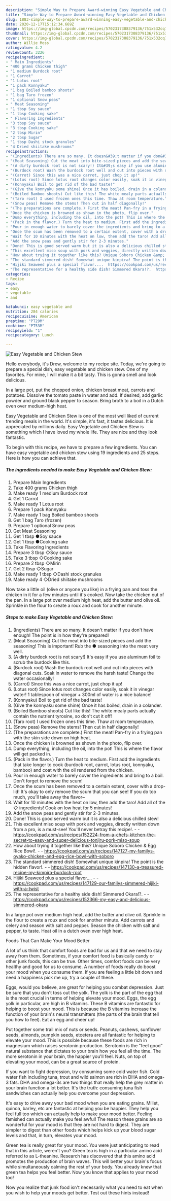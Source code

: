 ```yaml
---
description: "Simple Way to Prepare Award-winning Easy Vegetable and Chicken Stew"
title: "Simple Way to Prepare Award-winning Easy Vegetable and Chicken Stew"
slug: 1883-simple-way-to-prepare-award-winning-easy-vegetable-and-chicken-stew
date: 2020-12-17T15:12:34.669Z
image: https://img-global.cpcdn.com/recipes/5702317308379136/751x532cq70/easy-vegetable-and-chicken-stew-recipe-main-photo.jpg
thumbnail: https://img-global.cpcdn.com/recipes/5702317308379136/751x532cq70/easy-vegetable-and-chicken-stew-recipe-main-photo.jpg
cover: https://img-global.cpcdn.com/recipes/5702317308379136/751x532cq70/easy-vegetable-and-chicken-stew-recipe-main-photo.jpg
author: Willie Moss
ratingvalue: 4.2
reviewcount: 3226
recipeingredient:
- " Main Ingredients"
- "400 grams Chicken thigh"
- "1 medium Burdock root"
- "1 Carrot"
- "1 Lotus root"
- "1 pack Konnyaku"
- "1 bag Boiled bamboo shoots"
- "1 bag Taro frozen"
- "1 optional Snow peas"
- " Meat Seasoning"
- "1 tbsp Soy sauce"
- "1 tbsp Cooking sake"
- " Flavoring Ingredients"
- "3 tbsp Soy sauce"
- "3 tbsp Cooking sake"
- "2 tbsp Mirin"
- "2 tbsp Sugar"
- "1 tbsp Dashi stock granules"
- "4 Dried shiitake mushrooms"
recipeinstructions:
- "(Ingredients) There are so many. It doesn&#39;t matter if you don&#39;t have enough! The point is in how they&#39;re prepared!"
- "(Meat Seasoning) Cut the meat into bite-sized pieces and add the seasoning! This is important! Rub the ● seasoning into the meat very well."
- "(A dirty burdock root is not scary!) It&#39;s easy if you use aluminum foil to scrub the burdock like this."
- "(Burdock root) Wash the burdock root well and cut into pieces with diagonal cuts. Soak in water to remove the harsh taste! Change the water occasionally!"
- "(Carrot) Since this was a nice carrot, just chop it up!"
- "(Lotus root) Since lotus root changes color easily, soak it in vinegar water! 1 tablespoon of vinegar + 300ml of water is a nice balance!"
- "(Konnyaku) Boil to get rid of the bad taste!"
- "(Give the konnyaku some shine) Once it has boiled, drain in a colander."
- "(Boiled Bamboo shoots) Cut like this! The white mealy parts actually contain the nutrient tyrosine, so don&#39;t cut it off!"
- "(Taro root) I used frozen ones this time. Thaw at room temperature."
- "(Snow peas) Remove the stems! Then cut in half diagonally!"
- "(The preparations are complete.) First the meat! Pan-fry in a frying pan with the skin side down on high heat."
- "Once the chicken is browned as shown in the photo, flip over."
- "Dump everything, including the oil, into the pot! This is where the flavor will get packed in."
- "(Pack in the flavor.) Turn the heat to medium. First add the ingredients that take longer to cook (burdock root, carrot, lotus root, konnyaku, bamboo) and coat with the oil rendered from the chicken."
- "Pour in enough water to barely cover the ingredients and bring to a boil. Don&#39;t forget to remove the scum!"
- "Once the scum has been removed to a certain extent, cover with a drop-lid! It&#39;s okay to only remove the scum that you can see! If you do too much, you&#39;ll take away the flavor~"
- "Wait for 10 minutes with the heat on low, then add the taro! Add all of the ◇ ingredients! Cook on low heat for 5 minutes!"
- "Add the snow peas and gently stir for 2-3 minutes."
- "Done! This is good served warm but it is also a delicious chilled stew!"
- "This excellent miso soup with pork and veggies, directly written down from a pro, is a must-see! You&#39;ll never betray this recipe!.  https://cookpad.com/us/recipes/152224-from-a-chefs-kitchen-the-secret-to-easy-and-super-delicious-tonjiru-pork-miso-soup"
- "How about trying it together like this? Unique Soboro Chicken &amp; Egg Rice Bowl!.  https://cookpad.com/us/recipes/147127-my-familys-oyako-chicken-and-egg-rice-bowl-with-soboro"
- "The standard simmered dish! Somewhat unique kinpira! The point is the hidden flavor!.  https://cookpad.com/us/recipes/147130-a-treasured-recipe-my-kimpira-burdock-root"
- "Hijiki Seaweed plus a special flavor....  https://cookpad.com/us/recipes/147129-our-familys-simmered-hijiki-with-a-twist"
- "The representative for a healthy side dish! Simmered Okara!?.  https://cookpad.com/us/recipes/152366-my-easy-and-delicious-simmered-okara"
categories:
- Recipe
tags:
- easy
- vegetable
- and

katakunci: easy vegetable and 
nutrition: 284 calories
recipecuisine: American
preptime: "PT29M"
cooktime: "PT53M"
recipeyield: "1"
recipecategory: Lunch

---
```



![Easy Vegetable and Chicken Stew](https://img-global.cpcdn.com/recipes/5702317308379136/751x532cq70/easy-vegetable-and-chicken-stew-recipe-main-photo.jpg)

Hello everybody, it's Drew, welcome to my recipe site. Today, we're going to prepare a special dish, easy vegetable and chicken stew. One of my favorites. For mine, I will make it a bit tasty. This is gonna smell and look delicious.

In a large pot, put the chopped onion, chicken breast meat, carrots and potatoes. Dissolve the tomato paste in water and add. If desired, add garlic powder and ground black pepper to season. Bring broth to a boil in a Dutch oven over medium-high heat.

Easy Vegetable and Chicken Stew is one of the most well liked of current trending meals in the world. It's simple, it's fast, it tastes delicious. It is appreciated by millions daily. Easy Vegetable and Chicken Stew is something which I have loved my whole life. They are nice and they look fantastic.


To begin with this recipe, we have to prepare a few ingredients. You can have easy vegetable and chicken stew using 19 ingredients and 25 steps. Here is how you can achieve that.

<!--inarticleads1-->

##### The ingredients needed to make Easy Vegetable and Chicken Stew:

1. Prepare  Main Ingredients
1. Take 400 grams Chicken thigh
1. Make ready 1 medium Burdock root
1. Get 1 Carrot
1. Make ready 1 Lotus root
1. Prepare 1 pack Konnyaku
1. Make ready 1 bag Boiled bamboo shoots
1. Get 1 bag Taro (frozen)
1. Prepare 1 optional Snow peas
1. Get  Meat Seasoning
1. Get 1 tbsp ●Soy sauce
1. Get 1 tbsp ●Cooking sake
1. Take  Flavoring Ingredients
1. Prepare 3 tbsp ◇Soy sauce
1. Take 3 tbsp ◇Cooking sake
1. Prepare 2 tbsp ◇Mirin
1. Get 2 tbsp ◇Sugar
1. Make ready 1 tbsp ◇Dashi stock granules
1. Make ready 4 ◇Dried shiitake mushrooms


Now take a little oil (olive or anyone you like) in a frying pan and toss the chicken in it for a few minutes until it&#39;s cooked. Now take the chicken out of the pan. In a large pot over medium high heat, add the butter and olive oil. Sprinkle in the flour to create a roux and cook for another minute. 

<!--inarticleads2-->

##### Steps to make Easy Vegetable and Chicken Stew:

1. (Ingredients) There are so many. It doesn&#39;t matter if you don&#39;t have enough! The point is in how they&#39;re prepared!
1. (Meat Seasoning) Cut the meat into bite-sized pieces and add the seasoning! This is important! Rub the ● seasoning into the meat very well.
1. (A dirty burdock root is not scary!) It&#39;s easy if you use aluminum foil to scrub the burdock like this.
1. (Burdock root) Wash the burdock root well and cut into pieces with diagonal cuts. Soak in water to remove the harsh taste! Change the water occasionally!
1. (Carrot) Since this was a nice carrot, just chop it up!
1. (Lotus root) Since lotus root changes color easily, soak it in vinegar water! 1 tablespoon of vinegar + 300ml of water is a nice balance!
1. (Konnyaku) Boil to get rid of the bad taste!
1. (Give the konnyaku some shine) Once it has boiled, drain in a colander.
1. (Boiled Bamboo shoots) Cut like this! The white mealy parts actually contain the nutrient tyrosine, so don&#39;t cut it off!
1. (Taro root) I used frozen ones this time. Thaw at room temperature.
1. (Snow peas) Remove the stems! Then cut in half diagonally!
1. (The preparations are complete.) First the meat! Pan-fry in a frying pan with the skin side down on high heat.
1. Once the chicken is browned as shown in the photo, flip over.
1. Dump everything, including the oil, into the pot! This is where the flavor will get packed in.
1. (Pack in the flavor.) Turn the heat to medium. First add the ingredients that take longer to cook (burdock root, carrot, lotus root, konnyaku, bamboo) and coat with the oil rendered from the chicken.
1. Pour in enough water to barely cover the ingredients and bring to a boil. Don&#39;t forget to remove the scum!
1. Once the scum has been removed to a certain extent, cover with a drop-lid! It&#39;s okay to only remove the scum that you can see! If you do too much, you&#39;ll take away the flavor~
1. Wait for 10 minutes with the heat on low, then add the taro! Add all of the ◇ ingredients! Cook on low heat for 5 minutes!
1. Add the snow peas and gently stir for 2-3 minutes.
1. Done! This is good served warm but it is also a delicious chilled stew!
1. This excellent miso soup with pork and veggies, directly written down from a pro, is a must-see! You&#39;ll never betray this recipe!. -  - https://cookpad.com/us/recipes/152224-from-a-chefs-kitchen-the-secret-to-easy-and-super-delicious-tonjiru-pork-miso-soup
1. How about trying it together like this? Unique Soboro Chicken &amp; Egg Rice Bowl!. -  - https://cookpad.com/us/recipes/147127-my-familys-oyako-chicken-and-egg-rice-bowl-with-soboro
1. The standard simmered dish! Somewhat unique kinpira! The point is the hidden flavor!. -  - https://cookpad.com/us/recipes/147130-a-treasured-recipe-my-kimpira-burdock-root
1. Hijiki Seaweed plus a special flavor.... -  - https://cookpad.com/us/recipes/147129-our-familys-simmered-hijiki-with-a-twist
1. The representative for a healthy side dish! Simmered Okara!?. -  - https://cookpad.com/us/recipes/152366-my-easy-and-delicious-simmered-okara


In a large pot over medium high heat, add the butter and olive oil. Sprinkle in the flour to create a roux and cook for another minute. Add carrots and celery and season with salt and pepper. Season the chicken with salt and pepper, to taste. Heat oil in a dutch oven over high heat. 

Foods That Can Make Your Mood Better


A lot of us think that comfort foods are bad for us and that we need to stay away from them. Sometimes, if your comfort food is basically candy or other junk foods, this can be true. Other times, comfort foods can be very healthy and good for us to consume. A number of foods really do boost your mood when you consume them. If you are feeling a little bit down and need a happiness pick me up, try a couple of these.

Eggs, would you believe, are great for helping you combat depression. Just be sure that you don't toss out the yolk. The yolk is the part of the egg that is the most crucial in terms of helping elevate your mood. Eggs, the egg yolk in particular, are high in B vitamins. These B vitamins are fantastic for helping to boost your mood. This is because the B vitamins increase the function of your brain's neural transmitters (the parts of the brain that tell you how to feel). Eat an egg and cheer up!

Put together some trail mix of nuts or seeds. Peanuts, cashews, sunflower seeds, almonds, pumpkin seeds, etcetera are all fantastic for helping to elevate your mood. This is possible because these foods are rich in magnesium which raises serotonin production. Serotonin is the "feel good" natural substance that dictates to your brain how you feel all the time. The more serotonin in your brain, the happier you'll feel. Nuts, on top of elevating your mood, can be a great source of protein.

If you want to fight depression, try consuming some cold water fish. Cold water fish including tuna, trout and wild salmon are rich in DHA and omega-3 fats. DHA and omega-3s are two things that really help the grey matter in your brain function a lot better. It's the truth: consuming tuna fish sandwiches can actually help you overcome your depression. 

It's easy to drive away your bad mood when you are eating grains. Millet, quinoa, barley, etc are fantastic at helping you be happier. They help you feel full too which can actually help to make your mood better. Feeling famished can actually make you feel awful! The reason these grains are so wonderful for your mood is that they are not hard to digest. They are simpler to digest than other foods which helps kick up your blood sugar levels and that, in turn, elevates your mood.

Green tea is really great for your mood. You were just anticipating to read that in this article, weren't you? Green tea is high in a particular amino acid referred to as L-theanine. Research has discovered that this amino acid promotes the production of brain waves. This will better your brain's focus while simultaneously calming the rest of your body. You already knew that green tea helps you feel better. Now you know that applies to your mood too!

Now you realize that junk food isn't necessarily what you need to eat when you wish to help your moods get better. Test out  these hints  instead!

